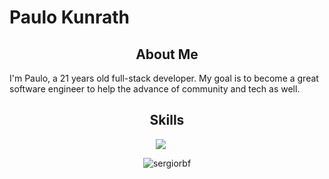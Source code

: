 <h1>Paulo Kunrath</h1>
 
<h2 align="center">About Me </h2>
<p> I'm Paulo, a 21 years old full-stack developer. My goal is to become a great software engineer to help the advance of community and tech as well. </p>

 
<h2 align="center">Skills </h2>
 
<div align="center">
<a href="https://skillicons.dev" style="display: inline-block; margin-right: 20px;">
<img src="https://skillicons.dev/icons?i=dotnet,angular,cs,ts,js,python,mysql,html,css,sass,vscode,visualstudio" />
</a>
</div>
 
<p></p>
 
<p align="center">
<img align="center" src="https://github-readme-streak-stats.herokuapp.com/?user=sergiorbf&theme=tokyonight" alt="sergiorbf" />
</p>
